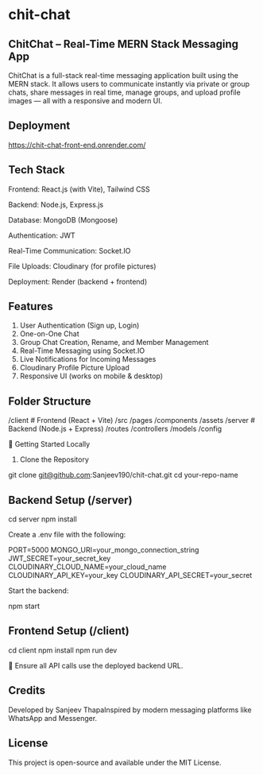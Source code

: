 # chit-chat
## ChitChat – Real-Time MERN Stack Messaging App

ChitChat is a full-stack real-time messaging application built using the MERN stack. It allows users to communicate instantly via private or group chats, share messages in real time, manage groups, and upload profile images — all with a responsive and modern UI.
## Deployment
https://chit-chat-front-end.onrender.com/


## Tech Stack

Frontend: React.js (with Vite), Tailwind CSS

Backend: Node.js, Express.js

Database: MongoDB (Mongoose)

Authentication: JWT

Real-Time Communication: Socket.IO

File Uploads: Cloudinary (for profile pictures)

Deployment: Render (backend + frontend)

## Features

1. User Authentication (Sign up, Login)
2. One-on-One Chat
3. Group Chat Creation, Rename, and Member Management
4.  Real-Time Messaging using Socket.IO
5.  Live Notifications for Incoming Messages
6. Cloudinary Profile Picture Upload
7. Responsive UI (works on mobile & desktop)

## Folder Structure

/client         # Frontend (React + Vite)
  /src
    /pages
    /components
    /assets
/server         # Backend (Node.js + Express)
  /routes
  /controllers
  /models
  /config

🔧 Getting Started Locally

1. Clone the Repository

git clone git@github.com:Sanjeev190/chit-chat.git
cd your-repo-name

##  Backend Setup (/server)

cd server
npm install

Create a .env file with the following:

PORT=5000
MONGO_URI=your_mongo_connection_string
JWT_SECRET=your_secret_key
CLOUDINARY_CLOUD_NAME=your_cloud_name
CLOUDINARY_API_KEY=your_key
CLOUDINARY_API_SECRET=your_secret

Start the backend:

npm start

## Frontend Setup (/client)

cd client
npm install
npm run dev

🔁 Ensure all API calls use the deployed backend URL.



## Credits

Developed by Sanjeev ThapaInspired by modern messaging platforms like WhatsApp and Messenger.

## License

This project is open-source and available under the MIT License.